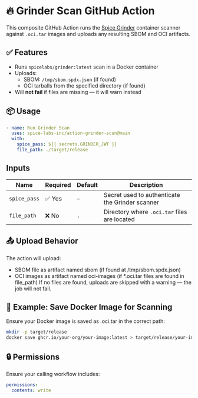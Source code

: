 # 🔥 Grinder Scan GitHub Action

This composite GitHub Action runs the [Spice Grinder](https://github.com/spice-labs/grinder) container scanner against `.oci.tar` images and uploads any resulting SBOM and OCI artifacts.

## ✅ Features

- Runs `spicelabs/grinder:latest` scan in a Docker container
- Uploads:
  - SBOM: `/tmp/sbom.spdx.json` (if found)
  - OCI tarballs from the specified directory (if found)
- Will **not fail** if files are missing — it will warn instead

## 📦 Usage

```yaml
- name: Run Grinder Scan
  uses: spice-labs-inc/action-grinder-scan@main
  with:
    spice_pass: ${{ secrets.GRINDER_JWT }}
    file_path: ./target/release
```

## Inputs
| Name         | Required | Default | Description                                     |
| ------------ | -------- | ------- | ----------------------------------------------- |
| `spice_pass` | ✅ Yes    | –       | Secret used to authenticate the Grinder scanner |
| `file_path`  | ❌ No     | `.`     | Directory where `.oci.tar` files are located    |

## 📤 Upload Behavior
The action will upload:
 - SBOM file as artifact named sbom (if found at /tmp/sbom.spdx.json)
 - OCI images as artifact named oci-images (if *.oci.tar files are found in file_path)
If no files are found, uploads are skipped with a warning — the job will not fail.

## 🐳 Example: Save Docker Image for Scanning
Ensure your Docker image is saved as .oci.tar in the correct path:
```bash
mkdir -p target/release
docker save ghcr.io/your-org/your-image:latest > target/release/your-image.oci.tar
```

## 🔒 Permissions
Ensure your calling workflow includes:
```yaml
permissions:
  contents: write
```
